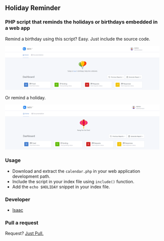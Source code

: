 ## Holiday Reminder
### PHP script that reminds the holidays or birthdays embedded in a web app

Remind a birthday using this script? Easy. Just include the source code.

![Demo1](https://github.com/isaacdarcilla/HolidayReminder/blob/master/2.png)

Or remind a holiday.

![Demo2](https://github.com/isaacdarcilla/HolidayReminder/blob/master/3.png)

### Usage

* Download and extract the <code>calendar.php</code> in your web application development path.
* Include the script in your index file using <code>include()</code> function.
* Add the <code>echo $HOLIDAY</code> snippet in your index file. <?php?>

### Developer

* [Isaac](https://www.facebook.com/isaacdarcilla)

### Pull a request

Request? [Just Pull.](https://github.com/isaacdarcilla/HolidayReminder/pulls)

